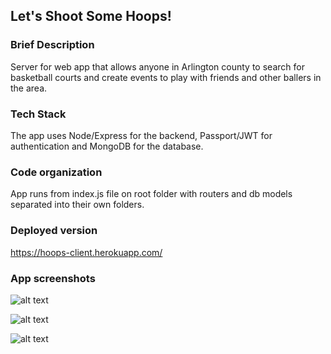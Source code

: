 ## Let's Shoot Some Hoops!

### Brief Description
Server for web app that allows anyone in Arlington county to search for basketball courts and create events to play with friends and other ballers in the area.

### Tech Stack
The app uses Node/Express for the backend, Passport/JWT for authentication and MongoDB for the database.

### Code organization
App runs from index.js file on root folder with routers and db models separated into their own folders. 

### Deployed version
https://hoops-client.herokuapp.com/

### App screenshots

![alt text][mainpage]

[mainpage]: https://s3.us-east-2.amazonaws.com/hoops-dannny/Screen+Shot+2018-08-17+at+16.20.53.png "Mainpage"

![alt text][courts]

[courts]: https://s3.us-east-2.amazonaws.com/hoops-dannny/Screen+Shot+2018-08-17+at+16.21.17.png "Courts page"

![alt text][court]

[court]: https://s3.us-east-2.amazonaws.com/hoops-dannny/Screen+Shot+2018-08-17+at+16.21.41.png "Single Court"
